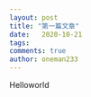 ```yaml
---
layout: post
title: "第一篇文章"
date:   2020-10-21
tags: 
comments: true
author: oneman233
---
```


Helloworld